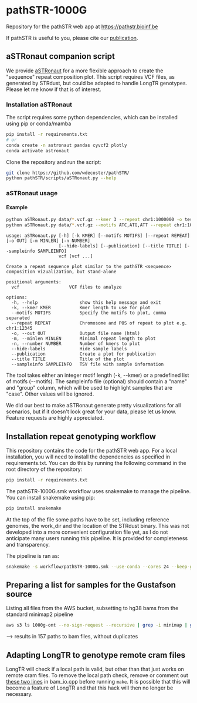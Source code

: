 # pathSTR-1000G

Repository for the pathSTR web app at <https://pathstr.bioinf.be>

If pathSTR is useful to you, please cite our [publication](https://www.medrxiv.org/content/10.1101/2024.03.06.24303700v1).

## aSTRonaut companion script

We provide [aSTRonaut](https://github.com/wdecoster/pathSTR/blob/main/scripts/aSTRonaut.py) for a more flexible approach to create the "sequence" repeat composition plot. This script requires VCF files, as generated by STRdust, but could be adapted to handle LongTR genotypes. Please let me know if that is of interest.

### Installation aSTRonaut

The script requires some python dependencies, which can be installed using pip or conda/mamba

```bash
pip install -r requirements.txt
# or
conda create -n astronaut pandas cyvcf2 plotly
conda activate astronaut
```

Clone the repository and run the script:

```bash
git clone https://github.com/wdecoster/pathSTR/
python pathSTR/scripts/aSTRonaut.py --help
```

### aSTRonaut usage

#### Example

```bash
python aSTRonaut.py data/*.vcf.gz --kmer 3 --repeat chr1:1000000 -o test.html
python aSTRonaut.py data/*.vcf.gz --motifs ATC,ATG,ATT --repeat chr1:1000000 -o test.html
```

```text
usage: aSTRonaut.py [-h] [-k KMER] [--motifs MOTIFS] [--repeat REPEAT] [-o OUT] [-m MINLEN] [-n NUMBER]
                    [--hide-labels] [--publication] [--title TITLE] [--sampleinfo SAMPLEINFO]
                    vcf [vcf ...]

Create a repeat sequence plot similar to the pathSTR <sequence> composition vizualization, but stand-alone

positional arguments:
  vcf                   VCF files to analyze

options:
  -h, --help                show this help message and exit
  -k, --kmer KMER           Kmer length to use for plot
  --motifs MOTIFS           Specify the motifs to plot, comma separated
  --repeat REPEAT           Chromosome and POS of repeat to plot e.g. chr1:12345
  -o, --out OUT             Output file name (html)
  -m, --minlen MINLEN       Minimal repeat length to plot
  -n, --number NUMBER       Number of kmers to plot
  --hide-labels             Hide sample labels
  --publication             Create a plot for publication
  --title TITLE             Title of the plot
  --sampleinfo SAMPLEINFO   TSV file with sample information
```

The tool takes either an integer motif length (-k, --kmer) or a predefined list of motifs (--motifs). The sampleinfo file (optional) should contain a "name" and "group" column, which will be used to highlight samples that are "case". Other values will be ignored.

We did our best to make aSTRonaut generate pretty visualizations for all scenarios, but if it doesn't look great for your data, please let us know. Feature requests are highly appreciated.

## Installation repeat genotyping workflow

This repository contains the code for the pathSTR web app. For a local installation, you will need to install the dependencies as specified in requirements.txt. You can do this by running the following command in the root directory of the repository:

```bash
pip install -r requirements.txt
```

The pathSTR-1000G.smk workflow uses snakemake to manage the pipeline. You can install snakemake using pip:

```bash
pip install snakemake
```

At the top of the file some paths have to be set, including reference genomes, the work_dir and the location of the STRdust binary.
This was not developed into a more convenient configuration file yet, as I do not anticipate many users running this pipeline. It is provided for completeness and transparency.

The pipeline is ran as:

```bash
snakemake -s workflow/pathSTR-1000G.smk --use-conda --cores 24 --keep-going
```

## Preparing a list for samples for the Gustafson source

Listing all files from the AWS bucket, subsetting to hg38 bams from the standard minimap2 pipeline

```bash
aws s3 ls 1000g-ont --no-sign-request --recursive | grep -i minimap | grep bam$ | grep -v chm13 | cut -f4 -d' ' > data/list-miller-20240606.txt
```

--> results in 157 paths to bam files, without duplicates

## Adapting LongTR to genotype remote cram files

LongTR will check if a local path is valid, but other than that just works on remote cram files.
To remove the local path check, remove or comment out [these two lines](https://github.com/gymrek-lab/LongTR/blob/d9323818eea55cbf55ac72ee7992c6b901a25bdc/src/bam_io.cpp#L70) in bam_io.cpp before running `make`. It is possible that this will become a feature of LongTR and that this hack will then no longer be necessary.
